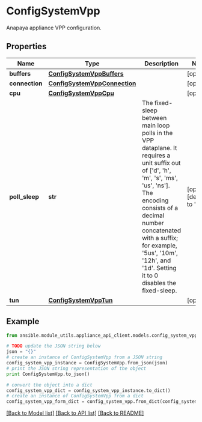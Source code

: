 # ConfigSystemVpp

Anapaya appliance VPP configuration.

## Properties
Name | Type | Description | Notes
------------ | ------------- | ------------- | -------------
**buffers** | [**ConfigSystemVppBuffers**](ConfigSystemVppBuffers.md) |  | [optional] 
**connection** | [**ConfigSystemVppConnection**](ConfigSystemVppConnection.md) |  | [optional] 
**cpu** | [**ConfigSystemVppCpu**](ConfigSystemVppCpu.md) |  | [optional] 
**poll_sleep** | **str** | The fixed-sleep between main loop polls in the VPP dataplane.  It requires a unit suffix out of [&#39;d&#39;, &#39;h&#39;, &#39;m&#39;, &#39;s&#39;, &#39;ms&#39;, &#39;us&#39;, &#39;ns&#39;].  The encoding consists of a decimal number concatenated with a  suffix; for example, &#39;5us&#39;, &#39;10m&#39;, &#39;12h&#39;, and &#39;1d&#39;.  Setting it to 0 disables the fixed-sleep. | [optional] [default to '0s']
**tun** | [**ConfigSystemVppTun**](ConfigSystemVppTun.md) |  | [optional] 

## Example

```python
from ansible.module_utils.appliance_api_client.models.config_system_vpp import ConfigSystemVpp

# TODO update the JSON string below
json = "{}"
# create an instance of ConfigSystemVpp from a JSON string
config_system_vpp_instance = ConfigSystemVpp.from_json(json)
# print the JSON string representation of the object
print ConfigSystemVpp.to_json()

# convert the object into a dict
config_system_vpp_dict = config_system_vpp_instance.to_dict()
# create an instance of ConfigSystemVpp from a dict
config_system_vpp_form_dict = config_system_vpp.from_dict(config_system_vpp_dict)
```
[[Back to Model list]](../README.md#documentation-for-models) [[Back to API list]](../README.md#documentation-for-api-endpoints) [[Back to README]](../README.md)


